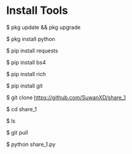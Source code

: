 # Install Tools
$ pkg update && pkg upgrade

$ pkg install python

$ pip install requests

$ pip install bs4

$ pip install rich

$ pip install git

$ git clone https://github.com/SuwanXD/share_1

$ cd share_1

$ ls

$ git pull

$ python share_1.py

